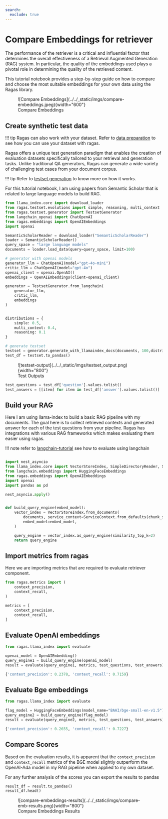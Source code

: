 ```yaml
---
search:
  exclude: true
---
```


# Compare Embeddings for retriever

The performance of the retriever is a critical and influential factor that determines the overall effectiveness of a Retrieval Augmented Generation (RAG) system. In particular, the quality of the embeddings used plays a pivotal role in determining the quality of the retrieved content.

This tutorial notebook provides a step-by-step guide on how to compare and choose the most suitable embeddings for your own data using the Ragas library.

<figure markdown="span">
![Compare Embeddings](../../_static/imgs/compare-embeddings.jpeg){width="600"}
<figcaption>Compare Embeddings</figcaption>
</figure>

## Create synthetic test data 


!!! tip
    Ragas can also work with your dataset. Refer to [data preparation](../customizations/testgenerator/index.md) to see how you can use your dataset with ragas. 

Ragas offers a unique test generation paradigm that enables the creation of evaluation datasets specifically tailored to your retrieval and generation tasks. Unlike traditional QA generators, Ragas can generate a wide variety of challenging test cases from your document corpus.

!!! tip
    Refer to [testset generation](../../getstarted/rag_testset_generation.md) to know more on how it works.

For this tutorial notebook, I am using papers from Semantic Scholar that is related to large language models to build RAG.

```python
from llama_index.core import download_loader
from ragas.testset.evolutions import simple, reasoning, multi_context
from ragas.testset.generator import TestsetGenerator
from langchain_openai import ChatOpenAI
from ragas.embeddings import OpenAIEmbeddings
import openai

SemanticScholarReader = download_loader("SemanticScholarReader")
loader = SemanticScholarReader()
query_space = "large language models"
documents = loader.load_data(query=query_space, limit=100)

# generator with openai models
generator_llm = ChatOpenAI(model="gpt-4o-mini")
critic_llm = ChatOpenAI(model="gpt-4o")
openai_client = openai.OpenAI()
embeddings = OpenAIEmbeddings(client=openai_client)

generator = TestsetGenerator.from_langchain(
    generator_llm,
    critic_llm,
    embeddings
)


distributions = {
    simple: 0.5,
    multi_context: 0.4,
    reasoning: 0.1
}

# generate testset
testset = generator.generate_with_llamaindex_docs(documents, 100,distributions)
test_df = testset.to_pandas()
```

<figure markdown="span">
![testset-output](../../_static/imgs/testset_output.png){width="800"}
<figcaption>Test Outputs</figcaption>
</figure>

```python
test_questions = test_df['question'].values.tolist()
test_answers = [[item] for item in test_df['answer'].values.tolist()]
```


## Build your RAG

Here I am using llama-index to build a basic RAG pipeline with my documents. The goal here is to collect retrieved contexts and generated answer for each of the test questions from your pipeline. Ragas has integrations with various RAG frameworks which makes evaluating them easier using ragas.

!!! note
    refer to [langchain-tutorial](../integrations/_langchain.md) see how to evaluate using langchain

```python

import nest_asyncio
from llama_index.core import VectorStoreIndex, SimpleDirectoryReader, ServiceContext
from langchain.embeddings import HuggingFaceEmbeddings
from ragas.embeddings import OpenAIEmbeddings
import openai
import pandas as pd

nest_asyncio.apply()


def build_query_engine(embed_model):
    vector_index = VectorStoreIndex.from_documents(
        documents, service_context=ServiceContext.from_defaults(chunk_size=512),
        embed_model=embed_model,
    )

    query_engine = vector_index.as_query_engine(similarity_top_k=2)
    return query_engine
```

## Import metrics from ragas

Here we are importing metrics that are required to evaluate retriever component.

```python
from ragas.metrics import (
    context_precision,
    context_recall,
)

metrics = [
    context_precision,
    context_recall,
]
```

## Evaluate OpenAI embeddings

```python
from ragas.llama_index import evaluate

openai_model = OpenAIEmbedding()
query_engine1 = build_query_engine(openai_model)
result = evaluate(query_engine1, metrics, test_questions, test_answers)
```

```python
{'context_precision': 0.2378, 'context_recall': 0.7159}
```

## Evaluate Bge embeddings

```python
from ragas.llama_index import evaluate

flag_model = HuggingFaceEmbeddings(model_name="BAAI/bge-small-en-v1.5")
query_engine2 = build_query_engine(flag_model)
result = evaluate(query_engine2, metrics, test_questions, test_answers)
```

```python
{'context_precision': 0.2655, 'context_recall': 0.7227}

```

## Compare Scores

Based on the evaluation results, it is apparent that the `context_precision` and `context_recall` metrics of the BGE model slightly outperform the OpenAI-Ada model in my RAG pipeline when applied to my own dataset. 

For any further analysis of the scores you can export the results to pandas

```python
result_df = result.to_pandas()
result_df.head()
```

<figure markdown="span">
![compare-embeddings-results](../../_static/imgs/compare-emb-results.png){width="800"}
<figcaption>Compare Embeddings Results</figcaption>
</figure>
